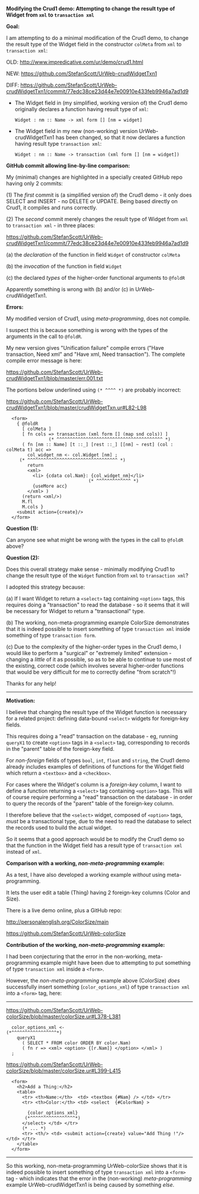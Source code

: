 **Modifying the Crud1 demo: Attempting to change the result type of Widget from `xml` to `transaction xml`**


**Goal:**

I am attempting to do a minimal modification of the Crud1 demo, to change the result type of the Widget field in the constructor `colMeta` from `xml` to `transaction xml`:

  OLD: http://www.impredicative.com/ur/demo/crud1.html

  NEW: https://github.com/StefanScott/UrWeb-crudWidgetTxn1

  DIFF: https://github.com/StefanScott/UrWeb-crudWidgetTxn1/commit/77edc38ce23d44e7e00910e433feb9946a7ad1d9

- The Widget field in (my simplified, working version of) the Crud1 demo originally declares a function having result type of `xml`:

    `Widget : nm :: Name -> xml form [] [nm = widget]`

- The Widget field in my new (non-working) version UrWeb-crudWidgetTxn1 has been changed, so that it now declares a function having result type `transaction xml`:

    `Widget : nm :: Name -> transaction (xml form [] [nm = widget])`


**GitHub commit allowing line-by-line comparison:**

My (minimal) changes are highlighted in a specially created GitHub repo having only 2 commits:

(1) The *first* commit is (a simplified version of) the Crud1 demo - it only does SELECT and INSERT - no DELETE or UPDATE. Being based directly on Crud1, it compiles and runs correctly.

(2) The *second* commit merely changes the result type of Widget from `xml` to `transaction xml` - in three places:

  https://github.com/StefanScott/UrWeb-crudWidgetTxn1/commit/77edc38ce23d44e7e00910e433feb9946a7ad1d9

(a) the *declaration* of the function in field `Widget` of constructor `colMeta`

(b) the *invocation* of the function in field `Widget`

(c) the declared *types* of the higher-order functional arguments to `@foldR`

Apparently something is wrong with (b) and/or (c) in UrWeb-crudWidgetTxn1.


**Errors:**

My modified version of Crud1, using *meta-programming*, does not compile. 

I suspect this is because something is wrong with the types of the arguments in the call to `@foldR`.

My new version gives "Unification failure" compile errors ("Have transaction, Need xml" and "Have xml, Need transaction"). The complete compile error message is here:

  https://github.com/StefanScott/UrWeb-crudWidgetTxn1/blob/master/err.001.txt


The portions below underlined using `(* ^^^^ *)` are probably incorrect:

  https://github.com/StefanScott/UrWeb-crudWidgetTxn1/blob/master/crudWidgetTxn.ur#L82-L98
```
  <form>
    { @foldR 
      [ colMeta ] 
      [ fn cols => transaction (xml form [] (map snd cols)) ]
                (* ^^^^^^^^^^^^^^^^^^^^^^^^^^^^^^^^^^^^^^^^ *)
      ( fn [nm :: Name] [t ::_] [rest ::_] [[nm] ~ rest] (col : colMeta t) acc => 
        col_widget_nm <- col.Widget [nm] ;
     (* ^^^^^^^^^^^^^^^^^^^^^^^^^^^^^^^^^^ *)          
        return 
        <xml>
          <li> {cdata col.Nam}: {col_widget_nm}</li>
                               (* ^^^^^^^^^^^^^ *)          
          {useMore acc}
        </xml> )
      (return <xml/>)
      M.fl 
      M.cols }
    <submit action={create}/>
  </form>
```

**Question (1):**

Can anyone see what might be wrong with the types in the call to `@foldR` above?

**Question (2):**

Does this overall strategy make sense - minimally modifying Crud1 to change the result type of the `Widget` function from `xml` to `transaction xml`?

I adopted this strategy because:

(a) If I want Widget to return a `<select>` tag containing `<option>` tags, this requires doing a "transaction" to read the database - so it seems that it will be necessary for Widget to return a "transactional" type.

(b) The working, non-meta-programming example ColorSize demonstrates that it is indeed possible to insert something of type `transaction xml` inside something of type `transaction form`.

(c) Due to the complexity of the higher-order types in the Crud1 demo, I would like to perform a "surgical" or "extremely limited" extension - changing a *little* of it as possible, so as to be able to continue to use most of the existing, correct code (which involves several higher-order functions that would be very difficult for me to correctly define "from scratch"!)

Thanks for any help!

---

**Motivation:**

I believe that changing the result type of the Widget function is necessary for a related project: defining data-bound `<select>` widgets for foreign-key fields.

This requires doing a "read" transaction on the database - eg, running `queryX1` to create `<option>` tags in a `<select>` tag, corresponding to records in the "parent" table of the foreign-key field.

For *non-foreign* fields of types `bool`, `int`, `float` and `string`, the Crud1 demo already includes examples of definitions of functions for the Widget field which return a `<textbox>` and a `<checkbox>`.

For cases where the Widget's column is a *foreign-key* column, I want to define a function returning a `<select>` tag containing `<option>` tags. This will of course require performing a "read" transaction on the database - in order to query the records of the "parent" table of the foreign-key column.

I therefore believe that the `<select>` widget, composed of `<option>` tags, *must* be a transactional type, due to the need to read the database to select the records used to build the actual widget.

So it seems that a good approach would be to modify the Crud1 demo so that the function in the Widget field has a result type of `transaction xml` instead of `xml`.


**Comparison with a working, *non-meta-programming* example:**

As a test, I have also developed a working example *without* using meta-programming. 

It lets the user edit a table (Thing) having 2 foreign-key columns (Color and Size). 

There is a live demo online, plus a GitHub repo:

  http://personalenglish.org/ColorSize/main

  https://github.com/StefanScott/UrWeb-colorSize


**Contribution of the working, *non-meta-programming* example:**

I had been conjecturing that the error in the non-working, meta-programming example might have been due to attempting to put something of type `transaction xml` inside a `<form>`.

However, the *non-meta-programming* example above (ColorSize) *does* successfully insert something (`color_options_xml`) of type `transaction xml` into a `<form>` tag, here:

---

https://github.com/StefanScott/UrWeb-colorSize/blob/master/colorSize.ur#L378-L381
```
  color_options_xml <- 
(*^^^^^^^^^^^^^^^^^*)
    queryX1 
      ( SELECT * FROM color ORDER BY color.Nam)
      ( fn r => <xml> <option> {[r.Nam]} </option> </xml> )
  ;
```

https://github.com/StefanScott/UrWeb-colorSize/blob/master/colorSize.ur#L399-L415
```
  <form>
    <h2>Add a Thing:</h2>
    <table>
      <tr> <th>Name:</th>  <td> <textbox {#Nam} /> </td> </tr>
      <tr> <th>Color:</th> <td> <select  {#ColorNam} >

        {color_options_xml}
       (*^^^^^^^^^^^^^^^^^*)
      </select> </td> </tr>
      (* ... *)
      <tr> <th/> <td> <submit action={create} value="Add Thing !"/> </td> </tr>
    </table>
  </form>
```
---

So this working, non-meta-programming UrWeb-colorSize shows that it is indeed possible to insert something of type `transaction xml` into a `<form>` tag - which indicates that the error in the (non-working) *meta-programming* example UrWeb-crudWidgetTxn1 is being caused by something *else*.

###


